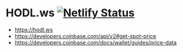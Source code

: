 # HODL.ws [![Netlify Status](https://api.netlify.com/api/v1/badges/743f81e5-00ae-42a5-a60e-95ca5c82e080/deploy-status)](https://app.netlify.com/sites/hodl-ws/deploys)

- https://hodl.ws
- https://developers.coinbase.com/api/v2#get-spot-price
- https://developers.coinbase.com/docs/wallet/guides/price-data